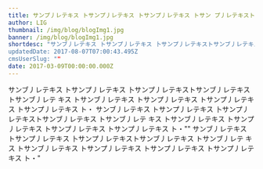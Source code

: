 ```yaml
---
title: サンプ丿レテキス トサンプ丿レテキス トサンプ丿レテキス トサン プ丿レテキストサンプ丿レテキス ト
author: LIG
thumbnail: /img/blog/blogImg1.jpg
banner: /img/blog/blogImg1.jpg
shortdesc: "サンブ丿レテキス トサンプ丿レテキス 卜サンプ丿レテキストサンブ丿レテキス トサンブ丿レテ キス トサンブ丿レテキス トサンプ丿レテキス トサンプ丿レテキス トサンプ丿レテキス ト・
updatedDate: 2017-08-07T07:00:43.495Z
cmsUserSlug: ""
date: 2017-03-09T00:00:00.000Z
---
```



サンブ丿レテキス トサンプ丿レテキス 卜サンプ丿レテキストサンブ丿レテキス トサンブ丿レテ キス トサンブ丿レテキス トサンプ丿レテキス トサンプ丿レテキス トサンプ丿レテキス ト・ サンブ丿レテキス トサンプ丿レテキス 卜サンプ丿レテキストサンブ丿レテキス トサンブ丿レテ キス トサンブ丿レテキス トサンプ丿レテキス トサンプ丿レテキス トサンプ丿レテキス ト・""
サンブ丿レテキス トサンプ丿レテキス 卜サンプ丿レテキストサンブ丿レテキス トサンブ丿レテ キス トサンブ丿レテキス トサンプ丿レテキス トサンプ丿レテキス トサンプ丿レテキス ト・"